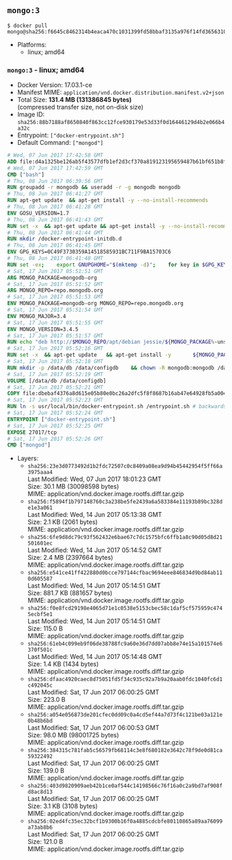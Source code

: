## `mongo:3`

```console
$ docker pull mongo@sha256:f6645c8462314b4eaca470c1031399fd58bbaf3135a976f14fd3656310e96251
```

-	Platforms:
	-	linux; amd64

### `mongo:3` - linux; amd64

-	Docker Version: 17.03.1-ce
-	Manifest MIME: `application/vnd.docker.distribution.manifest.v2+json`
-	Total Size: **131.4 MB (131386845 bytes)**  
	(compressed transfer size, not on-disk size)
-	Image ID: `sha256:88b7188af8650840f863cc12fce930179e53d33f0d16446129d4b2e066b4a32c`
-	Entrypoint: `["docker-entrypoint.sh"]`
-	Default Command: `["mongod"]`

```dockerfile
# Wed, 07 Jun 2017 17:42:58 GMT
ADD file:d4a1325be126ab5f43577dfb1ef2d3cf370a819123195659487b61bf651b8f00 in / 
# Wed, 07 Jun 2017 17:42:59 GMT
CMD ["bash"]
# Thu, 08 Jun 2017 06:39:56 GMT
RUN groupadd -r mongodb && useradd -r -g mongodb mongodb
# Thu, 08 Jun 2017 06:41:27 GMT
RUN apt-get update 	&& apt-get install -y --no-install-recommends 		ca-certificates 		jq 		numactl 	&& rm -rf /var/lib/apt/lists/*
# Thu, 08 Jun 2017 06:41:28 GMT
ENV GOSU_VERSION=1.7
# Thu, 08 Jun 2017 06:41:43 GMT
RUN set -x 	&& apt-get update && apt-get install -y --no-install-recommends wget && rm -rf /var/lib/apt/lists/* 	&& wget -O /usr/local/bin/gosu "https://github.com/tianon/gosu/releases/download/$GOSU_VERSION/gosu-$(dpkg --print-architecture)" 	&& wget -O /usr/local/bin/gosu.asc "https://github.com/tianon/gosu/releases/download/$GOSU_VERSION/gosu-$(dpkg --print-architecture).asc" 	&& export GNUPGHOME="$(mktemp -d)" 	&& gpg --keyserver ha.pool.sks-keyservers.net --recv-keys B42F6819007F00F88E364FD4036A9C25BF357DD4 	&& gpg --batch --verify /usr/local/bin/gosu.asc /usr/local/bin/gosu 	&& rm -r "$GNUPGHOME" /usr/local/bin/gosu.asc 	&& chmod +x /usr/local/bin/gosu 	&& gosu nobody true 	&& apt-get purge -y --auto-remove wget
# Thu, 08 Jun 2017 06:41:44 GMT
RUN mkdir /docker-entrypoint-initdb.d
# Thu, 08 Jun 2017 06:41:45 GMT
ENV GPG_KEYS=0C49F3730359A14518585931BC711F9BA15703C6
# Thu, 08 Jun 2017 06:41:48 GMT
RUN set -ex; 	export GNUPGHOME="$(mktemp -d)"; 	for key in $GPG_KEYS; do 		gpg --keyserver ha.pool.sks-keyservers.net --recv-keys "$key"; 	done; 	gpg --export $GPG_KEYS > /etc/apt/trusted.gpg.d/mongodb.gpg; 	rm -r "$GNUPGHOME"; 	apt-key list
# Sat, 17 Jun 2017 05:51:51 GMT
ARG MONGO_PACKAGE=mongodb-org
# Sat, 17 Jun 2017 05:51:52 GMT
ARG MONGO_REPO=repo.mongodb.org
# Sat, 17 Jun 2017 05:51:53 GMT
ENV MONGO_PACKAGE=mongodb-org MONGO_REPO=repo.mongodb.org
# Sat, 17 Jun 2017 05:51:54 GMT
ENV MONGO_MAJOR=3.4
# Sat, 17 Jun 2017 05:51:55 GMT
ENV MONGO_VERSION=3.4.5
# Sat, 17 Jun 2017 05:51:57 GMT
RUN echo "deb http://$MONGO_REPO/apt/debian jessie/${MONGO_PACKAGE%-unstable}/$MONGO_MAJOR main" | tee "/etc/apt/sources.list.d/${MONGO_PACKAGE%-unstable}.list"
# Sat, 17 Jun 2017 05:52:16 GMT
RUN set -x 	&& apt-get update 	&& apt-get install -y 		${MONGO_PACKAGE}=$MONGO_VERSION 		${MONGO_PACKAGE}-server=$MONGO_VERSION 		${MONGO_PACKAGE}-shell=$MONGO_VERSION 		${MONGO_PACKAGE}-mongos=$MONGO_VERSION 		${MONGO_PACKAGE}-tools=$MONGO_VERSION 	&& rm -rf /var/lib/apt/lists/* 	&& rm -rf /var/lib/mongodb 	&& mv /etc/mongod.conf /etc/mongod.conf.orig
# Sat, 17 Jun 2017 05:52:18 GMT
RUN mkdir -p /data/db /data/configdb 	&& chown -R mongodb:mongodb /data/db /data/configdb
# Sat, 17 Jun 2017 05:52:19 GMT
VOLUME [/data/db /data/configdb]
# Sat, 17 Jun 2017 05:52:21 GMT
COPY file:dbebaf4376a8d615e05b80e0bc26a2dfc5f8f8687b16ab47e64928fb5a00498d in /usr/local/bin/ 
# Sat, 17 Jun 2017 05:52:23 GMT
RUN ln -s usr/local/bin/docker-entrypoint.sh /entrypoint.sh # backwards compat
# Sat, 17 Jun 2017 05:52:24 GMT
ENTRYPOINT ["docker-entrypoint.sh"]
# Sat, 17 Jun 2017 05:52:25 GMT
EXPOSE 27017/tcp
# Sat, 17 Jun 2017 05:52:26 GMT
CMD ["mongod"]
```

-	Layers:
	-	`sha256:23e3d0773492d1b2fdc72507c0c8409a08ea9d94b45442954f5ff66a3975aaa4`  
		Last Modified: Wed, 07 Jun 2017 18:01:23 GMT  
		Size: 30.1 MB (30098598 bytes)  
		MIME: application/vnd.docker.image.rootfs.diff.tar.gzip
	-	`sha256:f5894f1b797148760c3a238be5fe2439a6a583384e11193b89bc328de1e3a061`  
		Last Modified: Wed, 14 Jun 2017 05:13:38 GMT  
		Size: 2.1 KB (2061 bytes)  
		MIME: application/vnd.docker.image.rootfs.diff.tar.gzip
	-	`sha256:6fe9d8dc79c93f562432e6bae67c7dc1575bfc6ffb1a8c90d05d8d21501601ec`  
		Last Modified: Wed, 14 Jun 2017 05:14:52 GMT  
		Size: 2.4 MB (2397664 bytes)  
		MIME: application/vnd.docker.image.rootfs.diff.tar.gzip
	-	`sha256:e541ce41ff422880d0bcce797144cfbac9694eee846834d9bd84ab110d605587`  
		Last Modified: Wed, 14 Jun 2017 05:14:51 GMT  
		Size: 881.7 KB (881657 bytes)  
		MIME: application/vnd.docker.image.rootfs.diff.tar.gzip
	-	`sha256:f0e8fcd29198e4065d71e1c0538e5153cbec58c1daf5cf575959c4745ecbf5e1`  
		Last Modified: Wed, 14 Jun 2017 05:14:51 GMT  
		Size: 115.0 B  
		MIME: application/vnd.docker.image.rootfs.diff.tar.gzip
	-	`sha256:61eb4c099eb9f06de38788fc9a60e36d7dd07abb8e74e15a101574e6370f501c`  
		Last Modified: Wed, 14 Jun 2017 05:14:48 GMT  
		Size: 1.4 KB (1434 bytes)  
		MIME: application/vnd.docker.image.rootfs.diff.tar.gzip
	-	`sha256:dfaac4920caec8d75051fd5f34c935c92a7b9a20aab0fdc1040fc6d1c492045c`  
		Last Modified: Sat, 17 Jun 2017 06:00:25 GMT  
		Size: 223.0 B  
		MIME: application/vnd.docker.image.rootfs.diff.tar.gzip
	-	`sha256:a054e056873de201cfec0dd09c0a4cd5ef44a7d73f4c121be03a121e0b48b6bd`  
		Last Modified: Sat, 17 Jun 2017 06:00:53 GMT  
		Size: 98.0 MB (98001725 bytes)  
		MIME: application/vnd.docker.image.rootfs.diff.tar.gzip
	-	`sha256:384315c781fab5c56579fb68114c3e8f680182e3642c78f9de0d81ca59322492`  
		Last Modified: Sat, 17 Jun 2017 06:00:25 GMT  
		Size: 139.0 B  
		MIME: application/vnd.docker.image.rootfs.diff.tar.gzip
	-	`sha256:403d9820909aeb42b1ce0af544c14198566c76f16a0c2a9bd7af908fd8ac8d13`  
		Last Modified: Sat, 17 Jun 2017 06:00:25 GMT  
		Size: 3.1 KB (3108 bytes)  
		MIME: application/vnd.docker.image.rootfs.diff.tar.gzip
	-	`sha256:02ed4fc35ec32bcf1b9300b16f0a4885cdcbfe80110865a89aa76099a73ab8b6`  
		Last Modified: Sat, 17 Jun 2017 06:00:25 GMT  
		Size: 121.0 B  
		MIME: application/vnd.docker.image.rootfs.diff.tar.gzip
